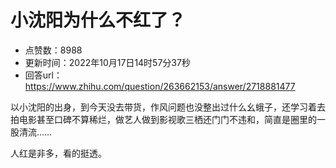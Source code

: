 # 小沈阳为什么不红了？
- 点赞数：8988
- 更新时间：2022年10月17日14时57分37秒
- 回答url：https://www.zhihu.com/question/263662153/answer/2718881477
<body>
 <p data-pid="f020oqW7">以小沈阳的出身，到今天没去带货，作风问题也没整出过什么幺蛾子，还学习着去拍电影甚至口碑不算稀烂，做艺人做到影视歌三栖还门门不违和，简直是圈里的一股清流……</p>
 <p data-pid="dMOx2YrO">人红是非多，看的挺透。</p>
</body>